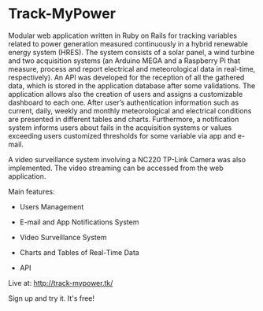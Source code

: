 # Track-MyPower

Modular web application written in Ruby on Rails for tracking variables related to power generation measured continuously in a hybrid renewable energy system (HRES). The system consists of a solar panel, a wind turbine and two acquisition systems (an Arduino MEGA and a Raspberry Pi that measure, process and report electrical and meteorological data in real-time, respectively). An API was developed for the reception of all the gathered data, which is stored in the application database after some validations. The application allows also the creation of users and assigns a customizable dashboard to each one. After user’s authentication information such as current, daily, weekly and monthly meteorological and electrical conditions are presented in different tables and charts. Furthermore, a notification system informs users about fails in the acquisition systems or values exceeding users customized thresholds for some variable via app and e-mail.

A video surveillance system involving a NC220 TP-Link Camera was also implemented. The video streaming can be accessed from the web application.

Main features:

* Users Management

* E-mail and App Notifications System

* Video Surveillance System

* Charts and Tables of Real-Time Data

* API

Live at: http://track-mypower.tk/

Sign up and try it. It's free!
